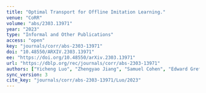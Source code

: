 ```yaml
---
title: "Optimal Transport for Offline Imitation Learning."
venue: "CoRR"
volume: "abs/2303.13971"
year: "2023"
type: "Informal and Other Publications"
access: "open"
key: "journals/corr/abs-2303-13971"
doi: "10.48550/ARXIV.2303.13971"
ee: "https://doi.org/10.48550/arXiv.2303.13971"
url: "https://dblp.org/rec/journals/corr/abs-2303-13971"
authors: ["Yicheng Luo", "Zhengyao Jiang", "Samuel Cohen", "Edward Grefenstette", "Marc Peter Deisenroth"]
sync_version: 3
cite_key: "journals/corr/abs-2303-13971/Luo/2023"
---
```

